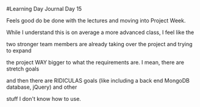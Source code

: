 #Learning Day Journal Day 15

Feels good do be done with the lectures and moving into Project Week.

While I understand this is on average a more advanced class, I feel like the

two stronger team members are already taking over the project and trying to expand

the project WAY bigger to what the requirements are. I mean, there are stretch goals

and then there are RIDICULAS goals (like including a back end MongoDB database, jQuery) and other

stuff I don't know how to use.  
